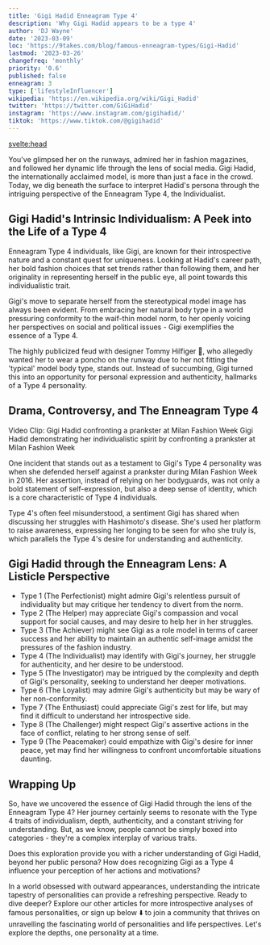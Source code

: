 ```yaml
---
title: 'Gigi Hadid Enneagram Type 4'
description: 'Why Gigi Hadid appears to be a type 4'
author: 'DJ Wayne'
date: '2023-03-09'
loc: 'https://9takes.com/blog/famous-enneagram-types/Gigi-Hadid'
lastmod: '2023-03-26'
changefreq: 'monthly'
priority: '0.6'
published: false
enneagram: 3
type: ['lifestyleInfluencer']
wikipedia: 'https://en.wikipedia.org/wiki/Gigi_Hadid'
twitter: 'https://twitter.com/GiGiHadid'
instagram: 'https://www.instagram.com/gigihadid/'
tiktok: 'https://www.tiktok.com/@gigihadid'
---
```


<!-- Notes: Gigi is most likely not a 1,3 or an 8. She is pretty meek and mild-- almost shy. Her mother pushed her to be a model and have a specific body type. There was also the fight between Zayn and her mom-- where she took her mother's side. I could see her as a 6-- although this is just based off the little I know. -->

<svelte:head>

<!-- <meta property="og:image" content="https://9takes.com/types/3s/Logan-Paul.webp" /> -->
  <link rel="canonical" href="https://9takes.com/blog/famous-enneagram-types/Gigi-Hadid">
</svelte:head>
<!-- <script>
	import  PopCard  from "../../../lib/components/atoms/PopCard.svelte";
</script>
<div
	style="display: flex;
    justify-content: center;
    margin: 1rem 0;
	"
>
	<PopCard
		image={`/types/7s/${'Gigi-Hadid'}.webp`}
		showIcon={false}
		displayText="Gigi Hadid"
		subtext=""
	/>
</div> -->

<p class="firstLetter">You've glimpsed her on the runways, admired her in fashion magazines, and followed her dynamic life through the lens of social media. Gigi Hadid, the internationally acclaimed model, is more than just a face in the crowd. Today, we dig beneath the surface to interpret Hadid's persona through the intriguing perspective of the Enneagram Type 4, the Individualist.</p>

## Gigi Hadid's Intrinsic Individualism: A Peek into the Life of a Type 4

<!-- Gigi Hadid on a runway
Gigi Hadid on a runway, showcasing her individualistic sense of style -->

Enneagram Type 4 individuals, like Gigi, are known for their introspective nature and a constant quest for uniqueness. Looking at Hadid's career path, her bold fashion choices that set trends rather than following them, and her originality in representing herself in the public eye, all point towards this individualistic trait.

Gigi's move to separate herself from the stereotypical model image has always been evident. From embracing her natural body type in a world pressuring conformity to the waif-thin model norm, to her openly voicing her perspectives on social and political issues - Gigi exemplifies the essence of a Type 4.

The highly publicized feud with designer Tommy Hilfiger 🥊, who allegedly wanted her to wear a poncho on the runway due to her not fitting the 'typical' model body type, stands out. Instead of succumbing, Gigi turned this into an opportunity for personal expression and authenticity, hallmarks of a Type 4 personality.

## Drama, Controversy, and The Enneagram Type 4

Video Clip: Gigi Hadid confronting a prankster at Milan Fashion Week
Gigi Hadid demonstrating her individualistic spirit by confronting a prankster at Milan Fashion Week

One incident that stands out as a testament to Gigi's Type 4 personality was when she defended herself against a prankster during Milan Fashion Week in 2016. Her assertion, instead of relying on her bodyguards, was not only a bold statement of self-expression, but also a deep sense of identity, which is a core characteristic of Type 4 individuals.

Type 4's often feel misunderstood, a sentiment Gigi has shared when discussing her struggles with Hashimoto's disease. She's used her platform to raise awareness, expressing her longing to be seen for who she truly is, which parallels the Type 4's desire for understanding and authenticity.

## Gigi Hadid through the Enneagram Lens: A Listicle Perspective

- Type 1 (The Perfectionist) might admire Gigi's relentless pursuit of individuality but may critique her tendency to divert from the norm.
- Type 2 (The Helper) may appreciate Gigi's compassion and vocal support for social causes, and may desire to help her in her struggles.
- Type 3 (The Achiever) might see Gigi as a role model in terms of career success and her ability to maintain an authentic self-image amidst the pressures of the fashion industry.
- Type 4 (The Individualist) may identify with Gigi's journey, her struggle for authenticity, and her desire to be understood.
- Type 5 (The Investigator) may be intrigued by the complexity and depth of Gigi's personality, seeking to understand her deeper motivations.
- Type 6 (The Loyalist) may admire Gigi's authenticity but may be wary of her non-conformity.
- Type 7 (The Enthusiast) could appreciate Gigi's zest for life, but may find it difficult to understand her introspective side.
- Type 8 (The Challenger) might respect Gigi's assertive actions in the face of conflict, relating to her strong sense of self.
- Type 9 (The Peacemaker) could empathize with Gigi's desire for inner peace, yet may find her willingness to confront uncomfortable situations daunting.

## Wrapping Up

So, have we uncovered the essence of Gigi Hadid through the lens of the Enneagram Type 4? Her journey certainly seems to resonate with the Type 4 traits of individualism, depth, authenticity, and a constant striving for understanding. But, as we know, people cannot be simply boxed into categories - they're a complex interplay of various traits.

Does this exploration provide you with a richer understanding of Gigi Hadid, beyond her public persona? How does recognizing Gigi as a Type 4 influence your perception of her actions and motivations?

In a world obsessed with outward appearances, understanding the intricate tapestry of personalities can provide a refreshing perspective. Ready to dive deeper? Explore our other articles for more introspective analyses of famous personalities, or sign up below ⬇️ to join a community that thrives on unravelling the fascinating world of personalities and life perspectives. Let's explore the depths, one personality at a time.
